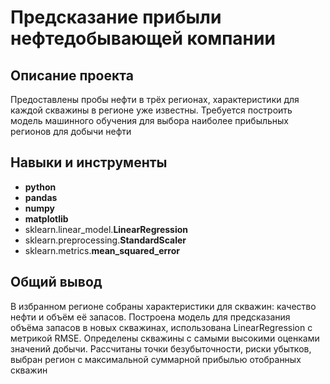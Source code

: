 # Предсказание прибыли нефтедобывающей компании

## Описание проекта

Предоставлены пробы нефти в трёх регионах, характеристики для каждой скважины в регионе уже известны. Требуется построить модель машинного обучения для выбора наиболее прибыльных регионов для добычи нефти

## Навыки и инструменты

- **python**
- **pandas**
- **numpy**
- **matplotlib**
- sklearn.linear_model.**LinearRegression**
- sklearn.preprocessing.**StandardScaler**
- sklearn.metrics.**mean_squared_error**

## Общий вывод

В избранном регионе собраны характеристики для скважин: качество нефти и объём её запасов. Построена модель для предсказания объёма запасов в новых скважинах, использована LinearRegression с метрикой RMSE. Определены скважины с самыми высокими оценками значений добычи. Рассчитаны точки безубыточности, риски убытков, выбран регион с максимальной суммарной прибылью отобранных скважин